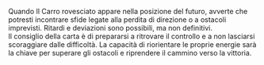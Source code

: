 Quando Il Carro rovesciato appare nella posizione del futuro, avverte che potresti incontrare sfide legate alla perdita di direzione o a ostacoli imprevisti. Ritardi e deviazioni sono possibili, ma non definitivi.  
Il consiglio della carta è di prepararsi a ritrovare il controllo e a non lasciarsi scoraggiare dalle difficoltà. La capacità di riorientare le proprie energie sarà la chiave per superare gli ostacoli e riprendere il cammino verso la vittoria.
